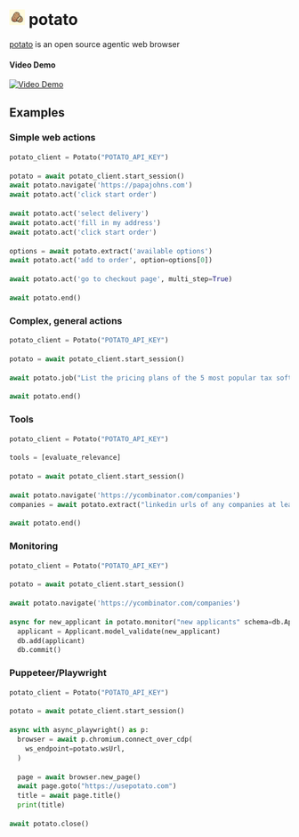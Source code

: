 <h1>
  <img src="./frontend/public/icon.png" with="28" height="28" style="margin: auto;">
  potato
</h1>
<p><a href="https://usepotato.com">potato</a> is an open source agentic web browser</p>


#### Video Demo
[![Video Demo](https://img.youtube.com/vi/uA40RLLkx7A/0.jpg)](https://www.youtube.com/watch?v=uA40RLLkx7A)


## Examples

### Simple web actions
```python
potato_client = Potato("POTATO_API_KEY")

potato = await potato_client.start_session()
await potato.navigate('https://papajohns.com')
await potato.act('click start order')

await potato.act('select delivery')
await potato.act('fill in my address')
await potato.act('click start order')

options = await potato.extract('available options')
await potato.act('add to order', option=options[0])

await potato.act('go to checkout page', multi_step=True)

await potato.end()
```

### Complex, general actions
```python
potato_client = Potato("POTATO_API_KEY")

potato = await potato_client.start_session()

await potato.job("List the pricing plans of the 5 most popular tax software products")

await potato.end()
```

### Tools
```python
potato_client = Potato("POTATO_API_KEY")

tools = [evaluate_relevance]

potato = await potato_client.start_session()

await potato.navigate('https://ycombinator.com/companies')
companies = await potato.extract("linkedin urls of any companies at least 80% relevant")

await potato.end()
```

### Monitoring
```python
potato_client = Potato("POTATO_API_KEY")

potato = await potato_client.start_session()

await potato.navigate('https://ycombinator.com/companies')

async for new_applicant in potato.monitor("new applicants" schema=db.Applicant):
  applicant = Applicant.model_validate(new_applicant)
  db.add(applicant)
  db.commit()

```


### Puppeteer/Playwright
```python
potato_client = Potato("POTATO_API_KEY")

potato = await potato_client.start_session()

async with async_playwright() as p:
  browser = await p.chromium.connect_over_cdp(
    ws_endpoint=potato.wsUrl,
  )

  page = await browser.new_page()
  await page.goto("https://usepotato.com")
  title = await page.title()
  print(title)

await potato.close()


```
